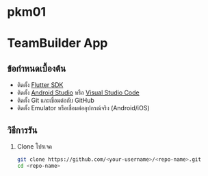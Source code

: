 # pkm01
# TeamBuilder App

## ข้อกำหนดเบื้องต้น
- ติดตั้ง [Flutter SDK](https://docs.flutter.dev/get-started/install)
- ติดตั้ง [Android Studio](https://developer.android.com/studio) หรือ [Visual Studio Code](https://code.visualstudio.com/)
- ติดตั้ง Git และเชื่อมต่อกับ GitHub
- ติดตั้ง Emulator หรือเชื่อมต่ออุปกรณ์จริง (Android/iOS)

## วิธีการรัน
1. Clone โปรเจค
   ```bash
   git clone https://github.com/<your-username>/<repo-name>.git
   cd <repo-name>

